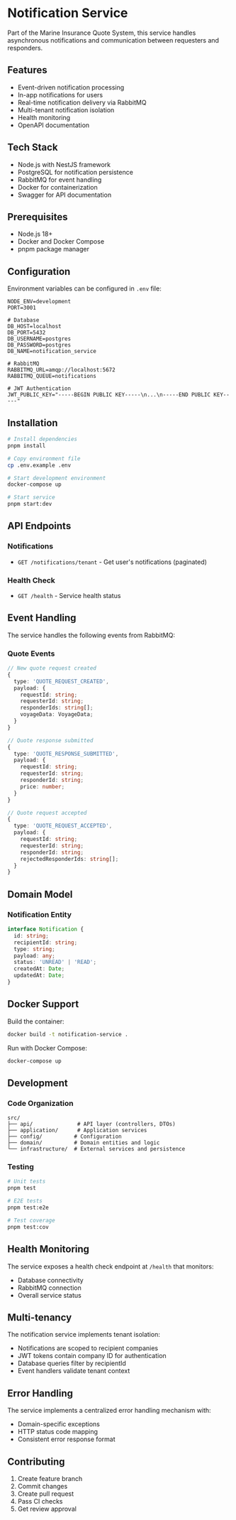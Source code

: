 # Notification Service

Part of the Marine Insurance Quote System, this service handles asynchronous notifications and communication between requesters and responders.

## Features

- Event-driven notification processing
- In-app notifications for users
- Real-time notification delivery via RabbitMQ
- Multi-tenant notification isolation
- Health monitoring
- OpenAPI documentation

## Tech Stack

- Node.js with NestJS framework
- PostgreSQL for notification persistence
- RabbitMQ for event handling
- Docker for containerization
- Swagger for API documentation

## Prerequisites

- Node.js 18+
- Docker and Docker Compose
- pnpm package manager

## Configuration

Environment variables can be configured in `.env` file:

```env
NODE_ENV=development
PORT=3001

# Database
DB_HOST=localhost
DB_PORT=5432
DB_USERNAME=postgres
DB_PASSWORD=postgres
DB_NAME=notification_service

# RabbitMQ
RABBITMQ_URL=amqp://localhost:5672
RABBITMQ_QUEUE=notifications

# JWT Authentication
JWT_PUBLIC_KEY="-----BEGIN PUBLIC KEY-----\n...\n-----END PUBLIC KEY-----"
```

## Installation

```bash
# Install dependencies
pnpm install

# Copy environment file
cp .env.example .env

# Start development environment
docker-compose up

# Start service
pnpm start:dev
```

## API Endpoints

### Notifications

- `GET /notifications/tenant` - Get user's notifications (paginated)

### Health Check

- `GET /health` - Service health status

## Event Handling

The service handles the following events from RabbitMQ:

### Quote Events
```typescript
// New quote request created
{
  type: 'QUOTE_REQUEST_CREATED',
  payload: {
    requestId: string;
    requesterId: string;
    responderIds: string[];
    voyageData: VoyageData;
  }
}

// Quote response submitted
{
  type: 'QUOTE_RESPONSE_SUBMITTED',
  payload: {
    requestId: string;
    requesterId: string;
    responderId: string;
    price: number;
  }
}

// Quote request accepted
{
  type: 'QUOTE_REQUEST_ACCEPTED',
  payload: {
    requestId: string;
    requesterId: string;
    responderId: string;
    rejectedResponderIds: string[];
  }
}
```

## Domain Model

### Notification Entity
```typescript
interface Notification {
  id: string;
  recipientId: string;
  type: string;
  payload: any;
  status: 'UNREAD' | 'READ';
  createdAt: Date;
  updatedAt: Date;
}
```

## Docker Support

Build the container:
```bash
docker build -t notification-service .
```

Run with Docker Compose:
```bash
docker-compose up
```

## Development

### Code Organization

```
src/
├── api/              # API layer (controllers, DTOs)
├── application/      # Application services
├── config/          # Configuration
├── domain/          # Domain entities and logic
└── infrastructure/  # External services and persistence
```

### Testing

```bash
# Unit tests
pnpm test

# E2E tests
pnpm test:e2e

# Test coverage
pnpm test:cov
```

## Health Monitoring

The service exposes a health check endpoint at `/health` that monitors:
- Database connectivity
- RabbitMQ connection
- Overall service status

## Multi-tenancy

The notification service implements tenant isolation:
- Notifications are scoped to recipient companies
- JWT tokens contain company ID for authentication
- Database queries filter by recipientId
- Event handlers validate tenant context

## Error Handling

The service implements a centralized error handling mechanism with:
- Domain-specific exceptions
- HTTP status code mapping
- Consistent error response format

## Contributing

1. Create feature branch
2. Commit changes
3. Create pull request
4. Pass CI checks
5. Get review approval
